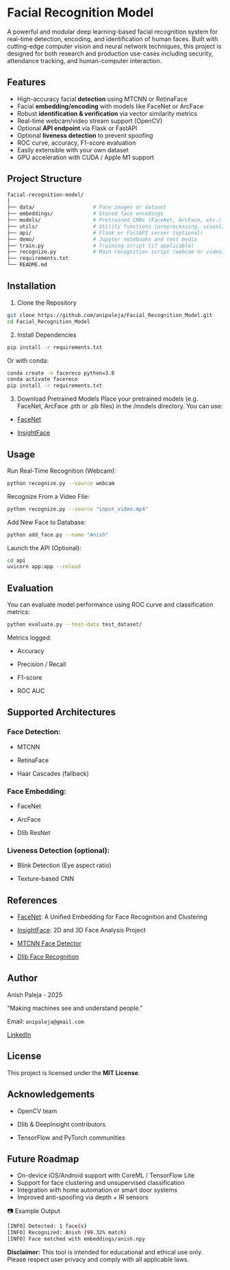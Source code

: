 # Facial Recognition Model

A powerful and modular deep learning-based facial recognition system for real-time detection, encoding, and identification of human faces. Built with cutting-edge computer vision and neural network techniques, this project is designed for both research and production use-cases including security, attendance tracking, and human-computer interaction.

## Features

- High-accuracy facial **detection** using MTCNN or RetinaFace  
- Facial **embedding/encoding** with models like FaceNet or ArcFace  
- Robust **identification & verification** via vector similarity metrics  
- Real-time webcam/video stream support (OpenCV)  
- Optional **API endpoint** via Flask or FastAPI  
- Optional **liveness detection** to prevent spoofing  
- ROC curve, accuracy, F1-score evaluation  
- Easily extensible with your own dataset  
- GPU acceleration with CUDA / Apple M1 support  

## Project Structure

```bash
facial-recognition-model/
│
├── data/                   # Face images or dataset
├── embeddings/             # Stored face encodings
├── models/                 # Pretrained CNNs (FaceNet, ArcFace, etc.)
├── utils/                  # Utility functions (preprocessing, visualization, etc.)
├── api/                    # Flask or FastAPI server (optional)
├── demo/                   # Jupyter notebooks and test media
├── train.py                # Training script (if applicable)
├── recognize.py            # Main recognition script (webcam or video)
├── requirements.txt
└── README.md
```

## Installation
1. Clone the Repository
```bash
git clone https://github.com/anipaleja/Facial_Recognition_Model.git
cd Facial_Recognition_Model
```

2. Install Dependencies
```bash
pip install -r requirements.txt
```

Or with conda:

```bash
conda create -n facereco python=3.8
conda activate facereco
pip install -r requirements.txt
```

3. Download Pretrained Models
Place your pretrained models (e.g. FaceNet, ArcFace .pth or .pb files) in the /models directory. You can use:

- [FaceNet](https://github.com/davidsandberg/facenet)

- [InsightFace](https://github.com/deepinsight/insightface)

## Usage
Run Real-Time Recognition (Webcam):

```bash
python recognize.py --source webcam
```

Recognize From a Video File:
```bash
python recognize.py --source "input_video.mp4"
```
Add New Face to Database:
```bash
python add_face.py --name "Anish"
```

Launch the API (Optional):
```bash
cd api
uvicorn app:app --reload
```

## Evaluation
You can evaluate model performance using ROC curve and classification metrics:

```bash
python evaluate.py --test-data test_dataset/
```

Metrics logged:

- Accuracy

- Precision / Recall

- F1-score

- ROC AUC

## Supported Architectures
### Face Detection:

- MTCNN

- RetinaFace

- Haar Cascades (fallback)

### Face Embedding:

- FaceNet

- ArcFace

- Dlib ResNet

### Liveness Detection (optional):

- Blink Detection (Eye aspect ratio)

- Texture-based CNN

## References
- [FaceNet](https://arxiv.org/abs/1503.03832): A Unified Embedding for Face Recognition and Clustering

- [InsightFace](https://github.com/deepinsight/insightface): 2D and 3D Face Analysis Project

- [MTCNN Face Detector](https://github.com/ipazc/mtcnn)

- [Dlib Face Recognition](https://dlib.net/face_recognition.py.html)

## Author
Anish Paleja - 2025

"Making machines see and understand people."

Email: `anipaleja@gmail.com`

[LinkedIn](https://www.linkedin.com/in/anish-paleja-85b951328/)

## License
This project is licensed under the **MIT License**.

## Acknowledgements
- OpenCV team

- Dlib & DeepInsight contributors

- TensorFlow and PyTorch communities

## Future Roadmap
- On-device iOS/Android support with CoreML / TensorFlow Lite
- Support for face clustering and unsupervised classification
- Integration with home automation or smart door systems
- Improved anti-spoofing via depth + IR sensors

📷 Example Output
```bash
[INFO] Detected: 1 face(s)
[INFO] Recognized: Anish (99.32% match)
[INFO] Face matched with embeddings/anish.npy
```

**Disclaimer:** This tool is intended for educational and ethical use only. Please respect user privacy and comply with all applicable laws.
